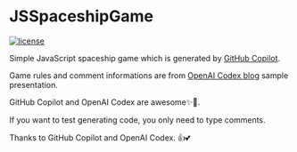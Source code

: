 # JSSpaceshipGame

[![license](https://img.shields.io/badge/license-AGPL%20V3-blue)](https://github.com/JinZhuXing/JSSpaceshipGame/blob/main/LICENSE)

Simple JavaScript spaceship game which is generated by [GitHub Copilot](https://copilot.github.com/).

Game rules and comment informations are from [OpenAI Codex blog](https://openai.com/blog/openai-codex/) sample presentation.

GitHub Copilot and OpenAI Codex are awesome✨🎉.

If you want to test generating code, you only need to type comments.

Thanks to GitHub Copilot and OpenAI Codex. 👍💕
